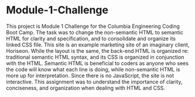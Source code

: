 # Module-1-Challenge
This project is Module 1 Challenge for the Columbia Engineering Coding Boot Camp. The task was to change the non-semantic HTML to semantic HTML for clarity and specification, and to consolidate and organize its linked CSS file. 
This site is an example marketing site of an imaginary client, Horiseon. While the layout is the same, the back-end HTML is organized re: traditional semantic HTML syntax, and its CSS is organized in conjunction with the HTML. Semantic HTML is beneficial to coders as anyone who sees the code will know what each line is doing, while non-semantic HTML is more up for interpretation. 
Since there is no JavaScript, the site is not interactive. This assignment was to understand the importance of clarity, conciseness, and organization when dealing with HTML and CSS.